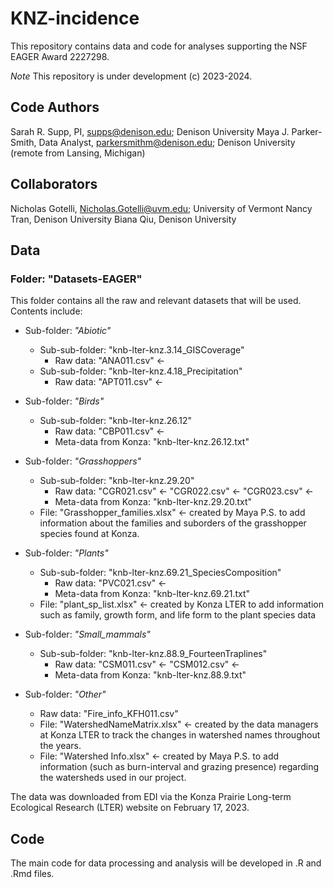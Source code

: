# KNZ-incidence
This repository contains data and code for analyses supporting the NSF EAGER Award 2227298.

*Note* This repository is under development (c) 2023-2024.


## Code Authors
Sarah R. Supp, PI, supps@denison.edu; Denison University
Maya J. Parker-Smith, Data Analyst, parkersmithm@denison.edu; Denison University (remote from Lansing, Michigan)

## Collaborators
Nicholas Gotelli, Nicholas.Gotelli@uvm.edu; University of Vermont
Nancy Tran, Denison University
Biana Qiu, Denison University


## Data
### Folder: "Datasets-EAGER"
This folder contains all the raw and relevant datasets that will be used. Contents include:
- Sub-folder: *"Abiotic"*
  - Sub-sub-folder: "knb-lter-knz.3.14_GISCoverage"
    - Raw data: "ANA011.csv" <- 
  - Sub-sub-folder: "knb-lter-knz.4.18_Precipitation" 
    - Raw data: "APT011.csv" <-
  
- Sub-folder: *"Birds"*
  - Sub-sub-folder: "knb-lter-knz.26.12"
    - Raw data: "CBP011.csv" <- 
    - Meta-data from Konza: "knb-lter-knz.26.12.txt"
    
- Sub-folder: *"Grasshoppers"*
  - Sub-sub-folder: "knb-lter-knz.29.20"
    - Raw data: "CGR021.csv" <-
                "CGR022.csv" <-
                "CGR023.csv" <-
    - Meta-data from Konza: "knb-lter-knz.29.20.txt"
  - File: "Grasshopper_families.xlsx" <- created by Maya P.S. to add information about the families and suborders of the grasshopper species found at Konza. 

- Sub-folder: *"Plants"*
  - Sub-sub-folder: "knb-lter-knz.69.21_SpeciesComposition"
    - Raw data: "PVC021.csv" <- 
    - Meta-data from Konza: "knb-lter-knz.69.21.txt"
  - File: "plant_sp_list.xlsx" <- created by Konza LTER to add information such as family, growth form, and life form to the plant species data
    
- Sub-folder: *"Small_mammals"*
  - Sub-sub-folder: "knb-lter-knz.88.9_FourteenTraplines"
    - Raw data: "CSM011.csv" <- 
                "CSM012.csv" <- 
    - Meta-data from Konza: "knb-lter-knz.88.9.txt"

- Sub-folder: *"Other"*
  - Raw data: "Fire_info_KFH011.csv"
  - File: "WatershedNameMatrix.xlsx" <- created by the data managers at Konza LTER to track the changes in watershed names throughout the years.
  - File: "Watershed Info.xlsx" <- created by Maya P.S. to add information (such as burn-interval and grazing presence) regarding the watersheds used in our project.

The data was downloaded from EDI via the Konza Prairie Long-term Ecological Research (LTER) website on February 17, 2023.

## Code
The main code for data processing and analysis will be developed in .R and .Rmd files.
